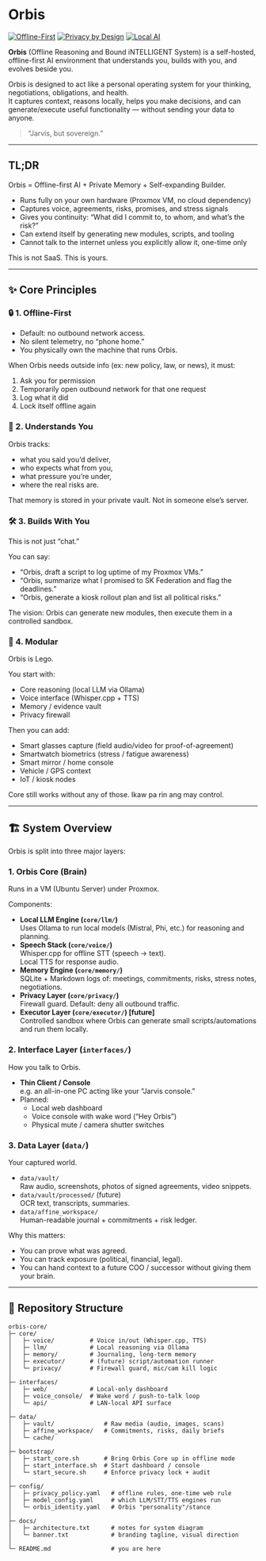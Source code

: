 # Orbis  
[![Offline-First](https://img.shields.io/badge/offline-first-green.svg)]() [![Privacy by Design](https://img.shields.io/badge/privacy-by--design-orange.svg)]() [![Local AI](https://img.shields.io/badge/llm-local-blue.svg)]()

**Orbis** (Offline Reasoning and Bound iNTELLIGENT System) is a self-hosted, offline-first AI environment that understands you, builds with you, and evolves beside you.

Orbis is designed to act like a personal operating system for your thinking, negotiations, obligations, and health.  
It captures context, reasons locally, helps you make decisions, and can generate/execute useful functionality — without sending your data to anyone.

> “Jarvis, but sovereign.”

---

## TL;DR

Orbis = Offline-first AI + Private Memory + Self-expanding Builder.

- Runs fully on your own hardware (Proxmox VM, no cloud dependency)
- Captures voice, agreements, risks, promises, and stress signals
- Gives you continuity: “What did I commit to, to whom, and what’s the risk?”
- Can extend itself by generating new modules, scripts, and tooling
- Cannot talk to the internet unless you explicitly allow it, one-time only

This is not SaaS. This is yours.

---

## ✨ Core Principles

### 🔒 1. Offline-First
- Default: no outbound network access.
- No silent telemetry, no “phone home.”
- You physically own the machine that runs Orbis.

When Orbis needs outside info (ex: new policy, law, or news), it must:
1. Ask you for permission
2. Temporarily open outbound network for that one request
3. Log what it did
4. Lock itself offline again

### 🧠 2. Understands You
Orbis tracks:
- what you said you’d deliver,
- who expects what from you,
- what pressure you’re under,
- where the real risks are.

That memory is stored in your private vault. Not in someone else’s server.

### 🛠 3. Builds With You
This is not just “chat.”

You can say:
- “Orbis, draft a script to log uptime of my Proxmox VMs.”
- “Orbis, summarize what I promised to SK Federation and flag the deadlines.”
- “Orbis, generate a kiosk rollout plan and list all political risks.”

The vision: Orbis can generate new modules, then execute them in a controlled sandbox.

### 🧩 4. Modular
Orbis is Lego.

You start with:
- Core reasoning (local LLM via Ollama)
- Voice interface (Whisper.cpp + TTS)
- Memory / evidence vault
- Privacy firewall

Then you can add:
- Smart glasses capture (field audio/video for proof-of-agreement)
- Smartwatch biometrics (stress / fatigue awareness)
- Smart mirror / home console
- Vehicle / GPS context
- IoT / kiosk nodes

Core still works without any of those. Ikaw pa rin ang may control.

---

## 🏗 System Overview

Orbis is split into three major layers:

### 1. Orbis Core (Brain)
Runs in a VM (Ubuntu Server) under Proxmox.

Components:
- **Local LLM Engine (`core/llm/`)**  
  Uses Ollama to run local models (Mistral, Phi, etc.) for reasoning and planning.
- **Speech Stack (`core/voice/`)**  
  Whisper.cpp for offline STT (speech → text).  
  Local TTS for response audio.
- **Memory Engine (`core/memory/`)**  
  SQLite + Markdown logs of: meetings, commitments, risks, stress notes, negotiations.
- **Privacy Layer (`core/privacy/`)**  
  Firewall guard. Default: deny all outbound traffic.
- **Executor Layer (`core/executor/`) [future]**  
  Controlled sandbox where Orbis can generate small scripts/automations and run them locally.

### 2. Interface Layer (`interfaces/`)
How you talk to Orbis.

- **Thin Client / Console**  
  e.g. an all-in-one PC acting like your “Jarvis console.”
- Planned:  
  - Local web dashboard  
  - Voice console with wake word (“Hey Orbis”)  
  - Physical mute / camera shutter switches

### 3. Data Layer (`data/`)
Your captured world.

- `data/vault/`  
  Raw audio, screenshots, photos of signed agreements, video snippets.
- `data/vault/processed/` (future)  
  OCR text, transcripts, summaries.
- `data/affine_workspace/`  
  Human-readable journal + commitments + risk ledger.

Why this matters:
- You can prove what was agreed.
- You can track exposure (political, financial, legal).
- You can hand context to a future COO / successor without giving them your brain.

---

## 📂 Repository Structure

```text
orbis-core/
├─ core/
│   ├─ voice/          # Voice in/out (Whisper.cpp, TTS)
│   ├─ llm/            # Local reasoning via Ollama
│   ├─ memory/         # Journaling, long-term memory
│   ├─ executor/       # (future) script/automation runner
│   └─ privacy/        # Firewall guard, mic/cam kill logic
│
├─ interfaces/
│   ├─ web/            # Local-only dashboard
│   ├─ voice_console/  # Wake word / push-to-talk loop
│   └─ api/            # LAN-local API surface
│
├─ data/
│   ├─ vault/              # Raw media (audio, images, scans)
│   ├─ affine_workspace/   # Commitments, risks, daily briefs
│   └─ cache/
│
├─ bootstrap/
│   ├─ start_core.sh       # Bring Orbis Core up in offline mode
│   ├─ start_interface.sh  # Start dashboard / console
│   └─ start_secure.sh     # Enforce privacy lock + audit
│
├─ config/
│   ├─ privacy_policy.yaml   # offline rules, one-time web rule
│   ├─ model_config.yaml     # which LLM/STT/TTS engines run
│   └─ orbis_identity.yaml   # Orbis "personality"/stance
│
├─ docs/
│   ├─ architecture.txt      # notes for system diagram
│   └─ banner.txt            # branding tagline, visual direction
│
└─ README.md                 # you are here
